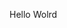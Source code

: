 Hello Wolrd


























































































































































































































































































































































































































































































































































































